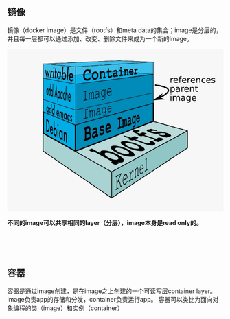 ## 镜像‌

镜像（docker image）是文件（rootfs）和meta data的集合；image是分层的，并且每一层都可以通过添加、改变、删除文件来成为一个新的image。



<img src="./statics/image.png" alt="img" style="zoom:67%;" />





**不同的image可以共享相同的layer（分层），image本身是read only的。**

<br>

‌

##  容器‌

容器是通过image创建，是在image之上创建的一个可读写层container layer。image负责app的存储和分发，container负责运行app。 容器可以类比为面向对象编程的类（image）和实例（container）
